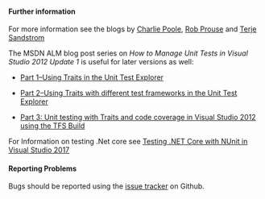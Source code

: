 #### Further information

For more information see the blogs by [Charlie Poole](http://nunit.com/blogs/), [Rob Prouse](http://www.alteridem.net/) and [Terje Sandstrom](http://hermit.no)

The MSDN ALM blog post series on _How to Manage Unit Tests in Visual Studio 2012 Update 1_ is useful for later versions as well:

 * [Part 1–Using Traits in the Unit Test Explorer](http://blogs.msdn.com/b/visualstudioalm/archive/2012/11/09/how-to-manage-unit-tests-in-visual-studio-2012-update-1-part-1-using-traits-in-the-unit-test-explorer.aspx)

 * [Part 2–Using Traits with different test frameworks in the Unit Test Explorer](http://blogs.msdn.com/b/visualstudioalm/archive/2012/11/20/part-2-using-traits-with-different-test-frameworks-in-the-unit-test-explorer.aspx)

 * [Part 3: Unit testing with Traits and code coverage in Visual Studio 2012 using the TFS Build](http://blogs.msdn.com/b/visualstudioalm/archive/2013/06/11/part-3-unit-testing-with-traits-and-code-coverage-in-visual-studio-2012-using-the-tfs-build-and-the-new-nuget-adapter-approach.aspx)

For Information on testing .Net core see  [Testing .NET Core with NUnit in Visual Studio 2017](http://www.alteridem.net/2017/05/04/test-net-core-nunit-vs2017/)


#### Reporting Problems

Bugs should be reported using the [issue tracker](https://github.com/nunit/nunit3-vs-adapter/issues) on Github.

